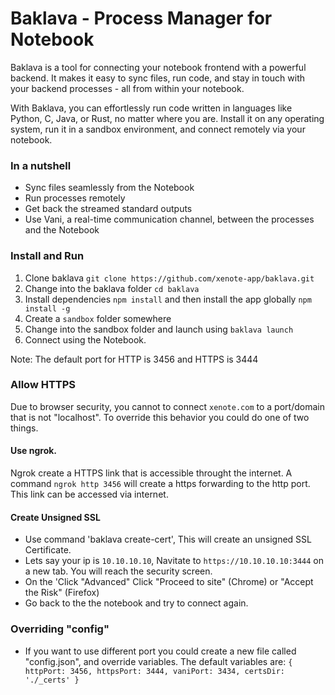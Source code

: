 # Baklava - Process Manager for Notebook

Baklava is a tool for connecting your notebook frontend with a powerful backend. It makes it easy to sync files, run code, and stay in touch with your backend processes - all from within your notebook.

With Baklava, you can effortlessly run code written in languages like Python, C, Java, or Rust, no matter where you are. Install it on any operating system, run it in a sandbox environment, and connect remotely via your notebook.

### In a nutshell

- Sync files seamlessly from the Notebook
- Run processes remotely
- Get back the streamed standard outputs
- Use Vani, a real-time communication channel, between the processes and the Notebook


### Install and Run

1. Clone baklava `git clone https://github.com/xenote-app/baklava.git`
2. Change into the baklava folder `cd baklava`
3. Install dependencies `npm install` and then install the app globally  `npm install -g`
4. Create a `sandbox` folder somewhere
5. Change into the sandbox folder and launch using `baklava launch`
6. Connect using the Notebook.

Note: The default port for HTTP is 3456 and HTTPS is 3444

### Allow HTTPS
Due to browser security, you cannot to connect `xenote.com` to a port/domain that is not "localhost". To override this behavior you could do one of two things.

#### Use ngrok.
  Ngrok create a HTTPS link that is accessible throught the internet.
  A command `ngrok http 3456` will create a https forwarding to the http port.
  This link can be accessed via internet.

#### Create Unsigned SSL
  - Use command 'baklava create-cert', This will create an unsigned SSL Certificate.
  - Lets say your ip is `10.10.10.10`, Navitate to `https://10.10.10.10:3444` on a new tab. You will reach the security screen.
  - On the 'Click "Advanced" Click "Proceed to site" (Chrome) or "Accept the Risk" (Firefox)
  - Go back to the the notebook and try to connect again.


### Overriding "config"
- If you want to use different port you could create a new file called "config.json", and override variables. The default variables are:
`{
  httpPort: 3456,
  httpsPort: 3444,
  vaniPort: 3434,
  certsDir: './_certs'
}`
